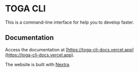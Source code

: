# TOGA CLI

This is a command-line interface for help you to develop faster.

## Documentation

Access the documentation at [https://toga-cli-docs.vercel.app](https://toga-cli-docs.vercel.app).

The website is built with [Nextra](https://nextra.site).
